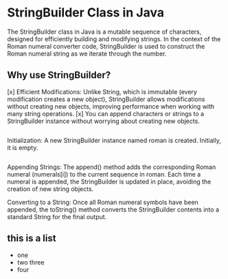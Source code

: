# StringBuilder Class in Java
The StringBuilder class in Java is a mutable sequence of characters, 
designed for efficiently building and modifying strings. In the context of the Roman numeral converter code, 
StringBuilder is used to construct the Roman numeral string as we iterate through the number.

## Why use StringBuilder?
[x] Efficient Modifications: Unlike String, which is immutable (every modification creates a new object), StringBuilder allows modifications without creating new objects, improving performance when working with many string operations.
[x] You can append characters or strings to a StringBuilder instance without worrying about creating new objects.

```StringBuilder roman = new StringBuilder();
```
Initialization: A new StringBuilder instance named roman is created. Initially, it is empty.

```roman.append(numerals[i]);
```
Appending Strings: The append() method adds the corresponding Roman numeral (numerals[i]) to the current sequence in roman. Each time a numeral is appended, the StringBuilder is updated in place, avoiding the creation of new string objects.

Converting to a String: Once all Roman numeral symbols have been appended, the toString() method converts the StringBuilder contents into a standard String for the final output.

## this is a list 
* one
* two three
* four